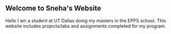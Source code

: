 ## Welcome to Sneha's Website
Hello I am a student at UT Dallas doing my masters in the EPPS school. This website includes projects/labs and assignments completed for my program.
